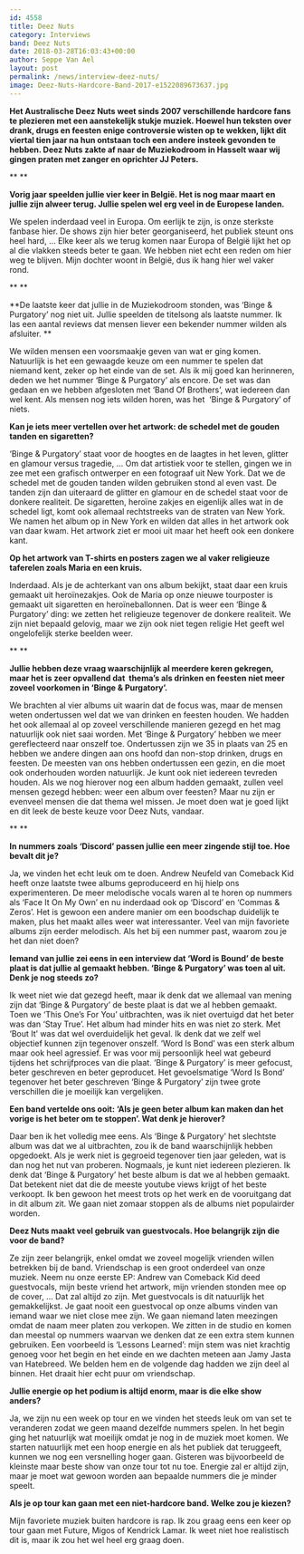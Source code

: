 ```yaml
---
id: 4558
title: Deez Nuts
category: Interviews
band: Deez Nuts
date: 2018-03-28T16:03:43+00:00
author: Seppe Van Ael
layout: post
permalink: /news/interview-deez-nuts/
image: Deez-Nuts-Hardcore-Band-2017-e1522089673637.jpg
---
```

**Het Australische Deez Nuts weet sinds 2007 verschillende hardcore fans te plezieren met een aanstekelijk stukje muziek. Hoewel hun teksten over drank, drugs en feesten enige controversie wisten op te wekken, lijkt dit viertal tien jaar na hun ontstaan toch een andere insteek gevonden te hebben. Deez Nuts zakte af naar de Muziekodroom in Hasselt waar wij gingen praten met zanger en oprichter JJ Peters.**

** **

**Vorig jaar speelden jullie vier keer in België. Het is nog maar maart en jullie zijn alweer terug. Jullie spelen wel erg veel in de Europese landen.**

We spelen inderdaad veel in Europa. Om eerlijk te zijn, is onze sterkste fanbase hier. De shows zijn hier beter georganiseerd, het publiek steunt ons heel hard, … Elke keer als we terug komen naar Europa of België lijkt het op al die vlakken steeds beter te gaan. We hebben niet echt een reden om hier weg te blijven. Mijn dochter woont in België, dus ik hang hier wel vaker rond.

** **

**De laatste keer dat jullie in de Muziekodroom stonden, was ‘Binge & Purgatory’ nog niet uit. Jullie speelden de titelsong als laatste nummer. Ik las een aantal reviews dat mensen liever een bekender nummer wilden als afsluiter. ** 

We wilden mensen een voorsmaakje geven van wat er ging komen. Natuurlijk is het een gewaagde keuze om een nummer te spelen dat niemand kent, zeker op het einde van de set. Als ik mij goed kan herinneren, deden we het nummer ‘Binge & Purgatory’ als encore. De set was dan gedaan en we hebben afgesloten met ‘Band Of Brothers’, wat iedereen dan wel kent. Als mensen nog iets wilden horen, was het  ‘Binge & Purgatory’ of niets.

**Kan je iets meer vertellen over het artwork: de schedel met de gouden tanden en sigaretten?**

‘Binge & Purgatory’ staat voor de hoogtes en de laagtes in het leven, glitter en glamour versus tragedie, &#8230; Om dat artistiek voor te stellen, gingen we in zee met een grafisch ontwerper en een fotograaf uit New York. Dat we de schedel met de gouden tanden wilden gebruiken stond al even vast. De tanden zijn dan uiteraard de glitter en glamour en de schedel staat voor de donkere realiteit. De sigaretten, heroïne zakjes en eigenlijk alles wat in de schedel ligt, komt ook allemaal rechtstreeks van de straten van New York. We namen het album op in New York en wilden dat alles in het artwork ook van daar kwam. Het artwork ziet er mooi uit maar het heeft ook een donkere kant.

**Op het artwork van T-shirts en posters zagen we al vaker religieuze taferelen zoals Maria en een kruis.** 

Inderdaad. Als je de achterkant van ons album bekijkt, staat daar een kruis gemaakt uit heroïnezakjes. Ook de Maria op onze nieuwe tourposter is gemaakt uit sigaretten en heroïneballonnen. Dat is weer een ‘Binge & Purgatory’ ding: we zetten het religieuze tegenover de donkere realiteit. We zijn niet bepaald gelovig, maar we zijn ook niet tegen religie Het geeft wel ongelofelijk sterke beelden weer.

** **

**Jullie hebben deze vraag waarschijnlijk al meerdere keren gekregen, maar het is zeer opvallend dat  thema’s als drinken en feesten niet meer zoveel voorkomen in ‘Binge & Purgatory’.**

We brachten al vier albums uit waarin dat de focus was, maar de mensen weten ondertussen wel dat we van drinken en feesten houden. We hadden het ook allemaal al op zoveel verschillende manieren gezegd en het mag natuurlijk ook niet saai worden. Met ‘Binge & Purgatory’ hebben we meer gereflecteerd naar onszelf toe. Ondertussen zijn we 35 in plaats van 25 en hebben we andere dingen aan ons hoofd dan non-stop drinken, drugs en feesten. De meesten van ons hebben ondertussen een gezin, en die moet ook onderhouden worden natuurlijk. Je kunt ook niet iedereen tevreden houden. Als we nog hierover nog een album hadden gemaakt, zullen veel mensen gezegd hebben: weer een album over feesten? Maar nu zijn er evenveel mensen die dat thema wel missen. Je moet doen wat je goed lijkt en dit leek de beste keuze voor Deez Nuts, vandaar.

** **

**In nummers zoals ‘Discord’ passen jullie een meer zingende stijl toe. Hoe bevalt dit je?**

Ja, we vinden het echt leuk om te doen. Andrew Neufeld van Comeback Kid heeft onze laatste twee albums geproduceerd en hij hielp ons experimenteren. De meer melodische vocals waren al te horen op nummers als ‘Face It On My Own’ en nu inderdaad ook op ‘Discord’ en ‘Commas & Zeros’. Het is gewoon een andere manier om een boodschap duidelijk te maken, plus het maakt alles weer wat interessanter. Veel van mijn favoriete albums zijn eerder melodisch. Als het bij een nummer past, waarom zou je het dan niet doen?

**Iemand van jullie zei eens in een interview dat ‘Word is Bound’ de beste plaat is dat jullie al gemaakt hebben. ‘Binge & Purgatory’ was toen al uit. Denk je nog steeds zo?**

Ik weet niet wie dat gezegd heeft, maar ik denk dat we allemaal van mening zijn dat ‘Binge & Purgatory’ de beste plaat is dat we al hebben gemaakt. Toen we ‘This One’s For You’ uitbrachten, was ik niet overtuigd dat het beter was dan ‘Stay True’. Het album had minder hits en was niet zo sterk. Met ‘Bout It’ was dat wel overduidelijk het geval. Ik denk dat we zelf wel objectief kunnen zijn tegenover onszelf. ‘Word Is Bond’ was een sterk album maar ook heel agressief. Er was voor mij persoonlijk heel wat gebeurd tijdens het schrijfproces van die plaat. ‘Binge & Purgatory’ is meer gefocust, beter geschreven en beter geproducet. Het gevoelsmatige ‘Word Is Bond’ tegenover het beter geschreven ‘Binge & Purgatory’ zijn twee grote verschillen die je moeilijk kan vergelijken.

**Een band vertelde ons ooit: ‘Als je geen beter album kan maken dan het vorige is het beter om te stoppen’. Wat denk je hierover?**

Daar ben ik het volledig mee eens. Als ‘Binge & Purgatory’ het slechtste album was dat we al uitbrachten, zou ik de band waarschijnlijk hebben opgedoekt. Als je werk niet is gegroeid tegenover tien jaar geleden, wat is dan nog het nut van proberen. Nogmaals, je kunt niet iedereen plezieren. Ik denk dat ‘Binge & Purgatory’ het beste album is dat we al hebben gemaakt. Dat betekent niet dat die de meeste youtube views krijgt of het beste verkoopt. Ik ben gewoon het meest trots op het werk en de vooruitgang dat in dit album zit. We gaan niet zomaar stoppen als de albums niet populairder worden.

**Deez Nuts maakt veel gebruik van guestvocals. Hoe belangrijk zijn die voor de band?**

Ze zijn zeer belangrijk, enkel omdat we zoveel mogelijk vrienden willen betrekken bij de band. Vriendschap is een groot onderdeel van onze muziek. Neem nu onze eerste EP: Andrew van Comeback Kid deed guestvocals, mijn beste vriend het artwork, mijn vrienden stonden mee op de cover, … Dat zal altijd zo zijn. Met guestvocals is dit natuurlijk het gemakkelijkst. Je gaat nooit een guestvocal op onze albums vinden van iemand waar we niet close mee zijn. We gaan niemand laten meezingen omdat de naam meer platen zou verkopen. We zitten in de studio en komen dan meestal op nummers waarvan we denken dat ze een extra stem kunnen gebruiken. Een voorbeeld is ‘Lessons Learned’: mijn stem was niet krachtig genoeg voor het begin en het einde en we dachten meteen aan Jamy Jasta van Hatebreed. We belden hem en de volgende dag hadden we zijn deel al binnen. Het draait hier echt puur om vriendschap.

**Jullie energie op het podium is altijd enorm, maar is die elke show anders?**

Ja, we zijn nu een week op tour en we vinden het steeds leuk om van set te veranderen zodat we geen maand dezelfde nummers spelen. In het begin ging het natuurlijk wat moeilijk omdat je nog in de muziek moet komen. We starten natuurlijk met een hoop energie en als het publiek dat teruggeeft, kunnen we nog een versnelling hoger gaan. Gisteren was bijvoorbeeld de kleinste maar beste show van onze tour tot nu toe. Energie zal er altijd zijn, maar je moet wat gewoon worden aan bepaalde nummers die je minder speelt.

**Als je op tour kan gaan met een niet-hardcore band. Welke zou je kiezen?**

Mijn favoriete muziek buiten hardcore is rap. Ik zou graag eens een keer op tour gaan met Future, Migos of Kendrick Lamar. Ik weet niet hoe realistisch dit is, maar ik zou het wel heel erg graag doen.
